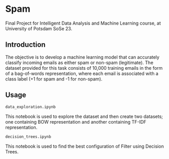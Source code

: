 # Spam
Final Project for Intelligent Data Analysis and Machine Learning course, at University of Potsdam SoSe 23.

## Introduction
The objective is to develop a machine learning model that can accurately classify incoming emails as either spam or non-spam (legitimate). The dataset provided for this task consists of 10,000 training emails in the form of a bag-of-words representation, where each email is associated with a class label (+1 for spam and -1 for non-spam).

## Usage

```
data_exploration.ipynb
```
This notebook is used to explore the dataset and then create two datasets; one containing BOW representation and another containing TF-IDF representation.


```
decision_trees.ipynb
```
This notebook is used to find the best configuration of Filter using Decision Trees.

